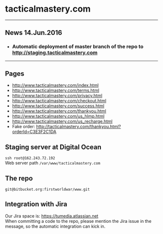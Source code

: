# tacticalmastery.com #

---

## News 14.Jun.2016
* ### Automatic deployment of master branch of the repo to http://staging.tacticalmastery.com

---

## Pages
* http://www.tacticalmastery.com/index.html
* http://www.tacticalmastery.com/terms.html
* http://www.tacticalmastery.com/privacy.html
* http://www.tacticalmastery.com/checkout.html
* http://www.tacticalmastery.com/success.html
* http://www.tacticalmastery.com/thankyou.html
* http://www.tacticalmastery.com/us_hlmp.html
* http://www.tacticalmastery.com/us_recharge.html
* Fake order: http://tacticalmastery.com/thankyou.html?orderId=C3E3F2C1DA

## Staging server at Digital Ocean
`ssh root@162.243.72.192`  
Web server path `/var/www/tacticalmastery.com`

## The repo
`git@bitbucket.org:firstworldwar/www.git`

## Integration with Jira
Our Jira space is: https://tumedia.atlassian.net  
When committing a code to the repo, please mention the Jira issue in the message, so the automatic integration can kick in.